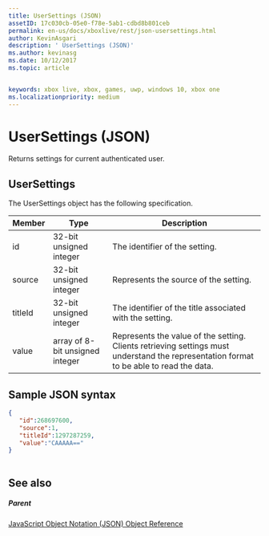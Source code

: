 ```yaml
---
title: UserSettings (JSON)
assetID: 17c030cb-05e0-f78e-5ab1-cdbd8b801ceb
permalink: en-us/docs/xboxlive/rest/json-usersettings.html
author: KevinAsgari
description: ' UserSettings (JSON)'
ms.author: kevinasg
ms.date: 10/12/2017
ms.topic: article


keywords: xbox live, xbox, games, uwp, windows 10, xbox one
ms.localizationpriority: medium
---
```



# UserSettings (JSON)
Returns settings for current authenticated user. 
<a id="ID4EN"></a>

 
## UserSettings
 
The UserSettings object has the following specification.
 
| Member| Type| Description| 
| --- | --- | --- | 
| id| 32-bit unsigned integer| The identifier of the setting.| 
| source| 32-bit unsigned integer| Represents the source of the setting. | 
| titleId| 32-bit unsigned integer| The identifier of the title associated with the setting. | 
| value| array of 8-bit unsigned integer| Represents the value of the setting. Clients retrieving settings must understand the representation format to be able to read the data. | 
  
<a id="ID4EJC"></a>

 
## Sample JSON syntax
 

```json
{
   "id":268697600,
   "source":1,
   "titleId":1297287259,
   "value":"CAAAAA=="
}
    
```

  
<a id="ID4ESC"></a>

 
## See also
 
<a id="ID4EUC"></a>

 
##### Parent 

[JavaScript Object Notation (JSON) Object Reference](atoc-xboxlivews-reference-json.md)

   